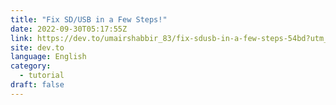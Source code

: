```yaml
---
title: "Fix SD/USB in a Few Steps!"
date: 2022-09-30T05:17:55Z
link: https://dev.to/umairshabbir_83/fix-sdusb-in-a-few-steps-54bd?utm_medium=RSS&utm_source=news.12bit.vn
site: dev.to
language: English
category:
  - tutorial
draft: false
---
```


